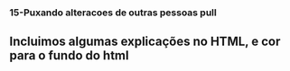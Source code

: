 <h3>15-Puxando alteracoes de outras pessoas pull</h3>

<h2>Incluimos algumas explicações no HTML, e cor para o fundo do html</h2>
